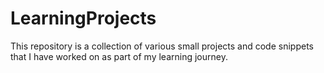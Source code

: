 # LearningProjects
This repository is a collection of various small projects and code snippets that I have worked on as part of my learning journey.
